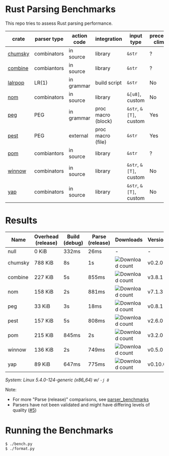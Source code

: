 # Rust Parsing Benchmarks

This repo tries to assess Rust parsing performance.

| crate     | parser type | action code | integration        | input type             | precedence climbing | parameterized rules | streaming input |
|-----------|-------------|-------------|--------------------|------------------------|---------------------|---------------------|-----------------|
| [chumsky] | combinators | in source   | library            | `&str`                 | ?                   | ?                   | ?               |
| [combine] | combiantors | in source   | library            | `&str`                 | ?                   | ?                   | ?               |
| [lalrpop] | LR(1)       | in grammar  | build script       | `&str`                 | No                  | Yes                 | No              |
| [nom]     | combinators | in source   | library            | `&[u8]`, custom        | No                  | Yes                 | Yes             |
| [peg]     | PEG         | in grammar  | proc macro (block) | `&str`, `&[T]`, custom | Yes                 | Yes                 | No              |
| [pest]    | PEG         | external    | proc macro (file)  | `&str`                 | Yes                 | No                  | No              |
| [pom]     | combiantors | in source   | library            | `&str`                 | ?                   | ?                   | ?               |
| [winnow]  | combinators | in source   | library            | `&str`, `&[T]`, custom | No                  | Yes                 | Yes             |
| [yap]     | combinators | in source   | library            | `&str`, `&[T]`, custom | No                  | Yes                 | ?               |

# Results

Name | Overhead (release) | Build (debug) | Parse (release) | Downloads | Version
-----|--------------------|---------------|-----------------|-----------|--------
null | 0 KiB | 332ms | 26ms | - | -
chumsky | 788 KiB | 8s | 1s | ![Download count](https://img.shields.io/crates/dr/ariadne) | v0.2.0
combine | 227 KiB | 5s | 855ms | ![Download count](https://img.shields.io/crates/dr/combine) | v3.8.1
nom | 158 KiB | 2s | 881ms | ![Download count](https://img.shields.io/crates/dr/nom) | v7.1.3
peg | 33 KiB | 3s | 18ms | ![Download count](https://img.shields.io/crates/dr/peg) | v0.8.1
pest | 157 KiB | 5s | 808ms | ![Download count](https://img.shields.io/crates/dr/pest) | v2.6.0
pom | 215 KiB | 845ms | 2s | ![Download count](https://img.shields.io/crates/dr/pom) | v3.2.0
winnow | 136 KiB | 2s | 749ms | ![Download count](https://img.shields.io/crates/dr/winnow) | v0.5.0
yap | 89 KiB | 647ms | 775ms | ![Download count](https://img.shields.io/crates/dr/yap) | v0.10.0

*System: Linux 5.4.0-124-generic (x86_64) w/ `-j 8`*

Note:
- For more "Parse (release)" comparisons, see [parser_benchmarks](https://github.com/rust-bakery/parser_benchmarks)
- Parsers have not been validated and might have differing levels of quality ([#5](https://github.com/epage/parse-benchmarks-rs/issues/5))

# Running the Benchmarks

```bash
$ ./bench.py
$ ./format.py
```

[chumsky]: https://github.com/zesterer/chumsky
[combine]: https://github.com/Marwes/combine
[lalrpop]: https://github.com/lalrpop/lalrpop
[nom]: https://github.com/geal/nom
[peg]: https://github.com/kevinmehall/rust-peg
[pest]: https://github.com/pest-parser/pest
[pom]: https://github.com/j-f-liu/pom
[winnow]: https://github.com/winnow-rs/winnow
[yap]: https://github.com/jsdw/yap
